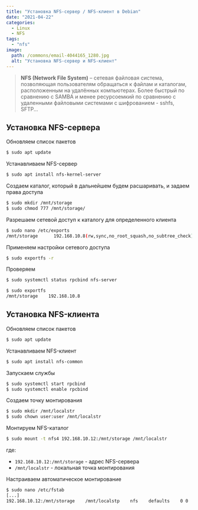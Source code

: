 ```yaml
---
title: "Установка NFS-сервер / NFS-клиент в Debian"
date: "2021-04-22"
categories: 
  - Linux
  - NFS
tags: 
  - "nfs"
image:
  path: /commons/email-4044165_1280.jpg
  alt: "Установка NFS-сервер и NFS-клиент"
---
```


> **NFS (Network File System)** – сетевая файловая система, позволяющая пользователям обращаться к файлам и каталогам, расположенным на удалённых компьютерах. Более быстрый по сравнению с SAMBA и менее ресурсоемкий по сравнению с удаленными файловыми системами с шифрованием - sshfs, SFTP...

## Установка NFS-сервера

Обновляем список пакетов

```sh
$ sudo apt update
```

Устанавливаем NFS-сервер

```sh
$ sudo apt install nfs-kernel-server
```

Создаем каталог, который в дальнейшем будем расшаривать, и задаем права доступа

```sh
$ sudo mkdir /mnt/storage
$ sudo chmod 777 /mnt/storage/
```

Разрешаем сетевой доступ к каталогу для определенного клиента

```sh
$ sudo nano /etc/exports
/mnt/storage      192.168.10.8(rw,sync,no_root_squash,no_subtree_check)
```

Применяем настройки сетевого доступа

```sh
$ sudo exportfs -r
```

Проверяем

```sh
$ sudo systemctl status rpcbind nfs-server

$ sudo exportfs
/mnt/storage    192.168.10.8
```

## Установка NFS-клиента

Обновляем список пакетов

```sh
$ sudo apt update
```

Устанавливаем NFS-клиент

```sh
$ sudo apt install nfs-common
```

Запускаем службы

```sh
$ sudo systemctl start rpcbind
$ sudo systemctl enable rpcbind
```

Создаем точку монтирования

```sh
$ sudo mkdir /mnt/localstr
$ sudo chown user:user /mnt/localstr
```

Монтируем NFS-каталог

```sh
$ sudo mount -t nfs4 192.168.10.12:/mnt/storage /mnt/localstr
```

где:

- `192.168.10.12:/mnt/storage` - адрес NFS-сервера
- `/mnt/localstr` - локальная точка монтирования

Настраиваем автоматическое монтирование

```sh
$ sudo nano /etc/fstab
[...]
192.168.10.12:/mnt/storage    /mnt/localstp    nfs    defaults    0 0
```